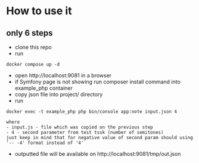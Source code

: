 # How to use it

## only 6 steps
- clone this repo
- run 
```shell
docker compose up -d
```
- open http://localhost:9081 in a browser
- if Symfony page is not showing run composer install command into example_php container
- copy json file into project/ directory
- run
```shell
docker exec -t example_php php bin/console app:note input.json 4
```
```
where 
- input.js - file which was copied on the previous step
- 4 - second parameter from test tssk (number of semitones)
just keep in mind that for negative value of second param should using '-- -4' format instead of '4'
```
- outputted file will be available on http://localhost:9081/tmp/out.json 
